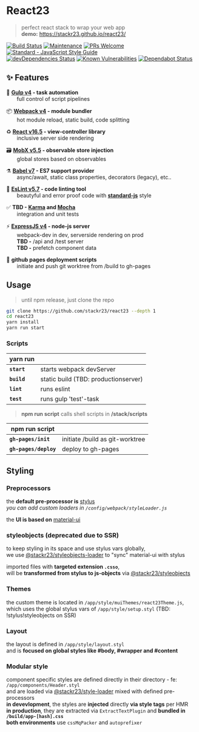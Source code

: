 # React23

> perfect react stack to wrap your web app  
> **demo:** https://stackr23.github.io/react23/

[![Build Status](https://travis-ci.com/stackr23/react23.svg?branch=master)](https://travis-ci.com/stackr23/react23)
[![Maintenance][maintenance-img]][maintenance-url]
[![PRs Welcome][pr-welcome]](http://makeapullrequest.com)
<a href="https://standardjs.com"><img src="https://img.shields.io/badge/code_style-standard-brightgreen.svg" alt="Standard - JavaScript Style Guide"></a>
<a href="https://gitmoji.carloscuesta.me"><br />
[![devDependencies Status](https://david-dm.org/stackr23/react23/dev-status.svg)](https://david-dm.org/stackr23/react23?type=dev)
[![Known Vulnerabilities](https://snyk.io/test/github/stackr23/react23/badge.svg)](https://snyk.io/test/github/stackr23/react23)
[![Dependabot Status](https://api.dependabot.com/badges/status?host=github&repo=stackr23/react23)](https://dependabot.com)

[maintenance-img]: https://img.shields.io/badge/Maintained%3F-yes-green.svg
[maintenance-url]: https://GitHub.com/stackR23/react23/graphs/commit-activity
[pr-welcome]: https://img.shields.io/badge/PRs-welcome-brightgreen.svg?style=flat-square

## :sparkles: Features

:robot: **[Gulp v4](https://gulpjs.com/) - task automation**  
&nbsp;&nbsp;&nbsp;&nbsp;&nbsp;&nbsp;&nbsp;full control of script pipelines

:package: **[Webpack v4](https://webpack.js.org/) - module bundler**  
&nbsp;&nbsp;&nbsp;&nbsp;&nbsp;&nbsp;&nbsp;hot module reload, static build, code splitting

:recycle: **[React v16.5](https://reactjs.org/) - view-controller library**  
&nbsp;&nbsp;&nbsp;&nbsp;&nbsp;&nbsp;&nbsp;inclusive server side rendering

:card_file_box: **[MobX v5.5](https://mobx.js.org/) - observable store injection**  
&nbsp;&nbsp;&nbsp;&nbsp;&nbsp;&nbsp;&nbsp;global stores based on observables

:alembic: **[Babel v7](https://babeljs.io/docs/en/index.html) - ES7 support provider**  
&nbsp;&nbsp;&nbsp;&nbsp;&nbsp;&nbsp;&nbsp;async/await, static class properties, decorators (legacy), etc..

:rotating_light: **[EsLint v5.7](https://eslint.org/) - code linting tool**  
&nbsp;&nbsp;&nbsp;&nbsp;&nbsp;&nbsp;&nbsp;beautyful and error proof code with **[standard-js](https://standardjs.com)** style

:white_check_mark: **TBD - [Karma](https://github.com/karma-runner/karma) and [Mocha](https://github.com/mochajs/mocha)**  
&nbsp;&nbsp;&nbsp;&nbsp;&nbsp;&nbsp;&nbsp;integration and unit tests

:zap: **[ExpressJS v4](http://expressjs.com/) - node-js server**  
&nbsp;&nbsp;&nbsp;&nbsp;&nbsp;&nbsp;&nbsp;webpack-dev in dev, serverside rendering on prod  
&nbsp;&nbsp;&nbsp;&nbsp;&nbsp;&nbsp;&nbsp;**TBD -** /api and /test server  
&nbsp;&nbsp;&nbsp;&nbsp;&nbsp;&nbsp;&nbsp;**TBD -** prefetch component data

:rocket: **github pages deployment scripts**  
&nbsp;&nbsp;&nbsp;&nbsp;&nbsp;&nbsp;&nbsp;initiate and push git worktree from /build to gh-pages

## Usage

> until npm release, just clone the repo

```bash
git clone https://github.com/stackr23/react23 --depth 1
cd react23
yarn install
yarn run start
```

### Scripts

| **yarn run** |                                      |
| ------------ | ------------------------------------ |
| **`start`**  | starts webpack devServer             |
| **`build`**  | static build (TBD: productionserver) |
| **`lint`**   | runs eslint                          |
| **`test`**   | runs gulp 'test'-task                |

> **npm run script** calls shell scripts in **/stack/scripts**

| **npm run script**    |                                 |
| --------------------- | ------------------------------- |
| **`gh-pages/init`**   | initiate /build as git-worktree |
| **`gh-pages/deploy`** | deploy to gh-pages              |

## Styling

### Preprocessors

the **default pre-processor is** [stylus](http://stylus-lang.com/)  
_you can add custom loaders in `/config/webpack/styleLoader.js`_

the **UI is based on** [material-ui](https://github.com/mui-org/material-ui)

### styleobjects (deprecated due to SSR)

to keep styling in its space and use stylus vars globally,  
we use [@stackr23/styleobjects-loader](https://github.com/stackr23/styleobjects-loader) to "sync" material-ui with stylus

imported files with **targeted extension `.csso`**,  
will be **transformed from stylus to js-objects** via [@stackr23/styleobjects](https://github.com/stackr23/styleobjects)

### Themes

the custom theme is located in `/app/style/muiThemes/react23Theme.js`,  
which uses the global stylus vars of `/app/style/setup.styl` (TBD: !stylus!styleobjects on SSR)

### Layout

the layout is defined in `/app/style/layout.styl`  
and is **focused on global styles like #body, #wrapper and #content**

### Modular style

component specific styles are defined directly in their directory - fe: `/app/components/Header.styl`  
and are loaded via [@stackr23/style-loader](https://github.com/stackr23/style-loader) mixed with defined pre-processors  
**in devevlopment**, the styles are **injected** directly **via style tags** per HMR  
**in production**, they are extracted via `ExtractTextPlugin` and **bundled in `/build/app-[hash].css`**  
**both environments** use `cssMqPacker` and `autoprefixer`
